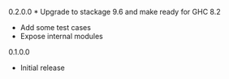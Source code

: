 0.2.0.0
	* Upgrade to stackage 9.6 and make ready for GHC 8.2
  * Add some test cases
  * Expose internal modules

0.1.0.0
  * Initial release


